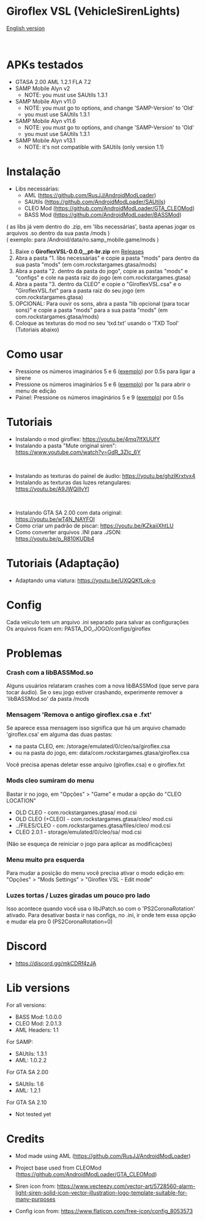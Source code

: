 # Giroflex VSL (VehicleSirenLights)

[English version](https://github.com/Danilo1301/GTASA_libGiroflexVSL/blob/v3/README_EN.md)

<br>

<h1>APKs testados</h1>

* GTASA 2.00 AML 1.2.1 FLA 7.2
* SAMP Mobile Alyn v2
  * NOTE: you must use SAUtils 1.3.1
* SAMP Mobile Alyn v11.0
  * NOTE: you must go to options, and change 'SAMP-Version' to 'Old'
  * you must use SAUtils 1.3.1
* SAMP Mobile Alyn v11.6
  * NOTE: you must go to options, and change 'SAMP-Version' to 'Old'
  * you must use SAUtils 1.3.1
* SAMP Mobile Alyn v13.1
  * NOTE: it's not compatible with SAUtils (only version 1.1)

<h1>Instalação</h1>

* Libs necessárias:
  * AML (https://github.com/RusJJ/AndroidModLoader)
  * SAUtils (https://github.com/AndroidModLoader/SAUtils)
  * CLEO Mod (https://github.com/AndroidModLoader/GTA_CLEOMod)
  * BASS Mod (https://github.com/AndroidModLoader/BASSMod)

( as libs já vem dentro do .zip, em 'libs necessárias', basta apenas jogar os arquivos .so dentro da sua pasta /mods )<br>
( exemplo: para /Android/data/ro.samp_mobile.game/mods )<br>

1. Baixe o **GiroflexVSL-0.0.0__pt-br.zip** em [Releases](https://github.com/Danilo1301/GTASA_libGiroflexVSL/releases)
2. Abra a pasta "1. libs necessárias" e copie a pasta "mods" para dentro da sua pasta "mods" (em com.rockstargames.gtasa/mods)
3. Abra a pasta "2. dentro da pasta do jogo", copie as pastas "mods" e "configs" e cole na pasta raiz do jogo (em com.rockstargames.gtasa)
4. Abra a pasta "3. dentro da CLEO" e copie o "GiroflexVSL.csa" e o "GiroflexVSL.fxt" para a pasta raiz do seu jogo (em com.rockstargames.gtasa)
5. OPCIONAL: Para ouvir os sons, abra a pasta "lib opcional (para tocar sons)" e copie a pasta "mods" para a sua pasta "mods" (em com.rockstargames.gtasa/mods)
6. Coloque as texturas do mod no seu 'txd.txt' usando o 'TXD Tool' (Tutoriais abaixo)

<h1>Como usar</h1>

* Pressione os números imaginários 5 e 6 ([exemplo](https://imgur.com/gA8Lfvt)) por 0.5s para ligar a sirene
* Pressione os números imaginários 5 e 6 ([exemplo](https://imgur.com/gA8Lfvt)) por 1s para abrir o menu de edição
* Painel: Pressione os números imaginários 5 e 9 ([exemplo](https://imgur.com/LLddMfg)) por 0.5s

<h1>Tutoriais</h1>

* Instalando o mod giroflex: https://youtu.be/4mq7lfXUUfY
* Instalando a pasta "Mute original siren": https://www.youtube.com/watch?v=GdR_3ZIc_6Y

<br>

* Instalando as texturas do painel de áudio: https://youtu.be/ghzIKrxtvx4
* Instalando as texturas das luzes retangulares: https://youtu.be/A9JWQilIvYI

<br>

* Instalando GTA SA 2.00 com data original: https://youtu.be/wT4N_NAYFOI
* Como criar um padrão de piscar: https://youtu.be/KZkaiiXhtLU
* Como converter arquivos .INI para .JSON: https://youtu.be/p_R810KUDb4

<h1>Tutoriais (Adaptação)</h1>

* Adaptando uma viatura: https://youtu.be/UXQQKfLok-o

<h1>Config</h1>

Cada veículo tem um arquivo .ini separado para salvar as configurações<br>
Os arquivos ficam em: PASTA_DO_JOGO/configs/giroflex

<h1>Problemas</h1>

<h3>Crash com a libBASSMod.so</h3>

Alguns usuários relataram crashes com a nova libBASSMod (que serve para tocar áudio). Se o seu jogo estiver crashando, experimente remover a 'libBASSMod.so' da pasta /mods

<h3>Mensagem 'Remova o antigo giroflex.csa e .fxt'</h3>

Se aparece essa mensagem isso significa que há um arquivo chamado 'giroflex.csa' em alguma das duas pastas:

* na pasta CLEO, em: /storage/emulated/0/cleo/sa/giroflex.csa
* ou na pasta do jogo, em: data/com.rockstargames.gtasa/giroflex.csa

Você precisa apenas deletar esse arquivo (giroflex.csa) e o giroflex.fxt

<h3>Mods cleo sumiram do menu</h3>

Bastar ir no jogo, em "Opções" > "Game" e mudar a opção do "CLEO LOCATION"<br>

* OLD CLEO - com.rockstargames.gtasa/ mod.csi
* OLD CLEO (+CLEO) - com.rockstargames.gtasa/cleo/ mod.csi
* ../FILES/CLEO - com.rockstargames.gtasa/files/cleo/ mod.csi
* CLEO 2.0.1 - storage/emulated/0/cleo/sa/ mod.csi

(Não se esqueça de reiniciar o jogo para aplicar as modificações)

<h3>Menu muito pra esquerda</h3>

Para mudar a posição do menu você precisa ativar o modo edição em: "Opções" > "Mods Settings" > "Giroflex VSL - Edit mode"

<h3>Luzes tortas / Luzes giradas um pouco pro lado</h3>

Isso acontece quando você usa o libJPatch.so com o 'PS2CoronaRotation' ativado. Para desativar basta ir nas configs, no .ini, ir onde tem essa opção e mudar ela pro 0 (PS2CoronaRotation=0)

<h1>Discord</h1>

* https://discord.gg/mkCDRf4zJA

<h1>Lib versions</h1>

For all versions:
* BASS Mod: 1.0.0.0
* CLEO Mod: 2.0.1.3
* AML Headers: 1.1

For SAMP:
* SAUtils: 1.3.1
* AML: 1.0.2.2

For GTA SA 2.00
* SAUtils: 1.6
* AML: 1.2.1

For GTA SA 2.10
* Not tested yet

<h1>Credits</h1>

* Mod made using AML (https://github.com/RusJJ/AndroidModLoader)

* Project base used from CLEOMod (https://github.com/AndroidModLoader/GTA_CLEOMod)
  
* Siren icon from: https://www.vecteezy.com/vector-art/5728560-alarm-light-siren-solid-icon-vector-illustration-logo-template-suitable-for-many-purposes

* Config icon from: https://www.flaticon.com/free-icon/config_8053573